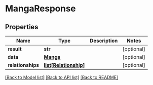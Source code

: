 # MangaResponse

## Properties
Name | Type | Description | Notes
------------ | ------------- | ------------- | -------------
**result** | **str** |  | [optional] 
**data** | [**Manga**](Manga.md) |  | [optional] 
**relationships** | [**list[Relationship]**](Relationship.md) |  | [optional] 

[[Back to Model list]](../README.md#documentation-for-models) [[Back to API list]](../README.md#documentation-for-api-endpoints) [[Back to README]](../README.md)

